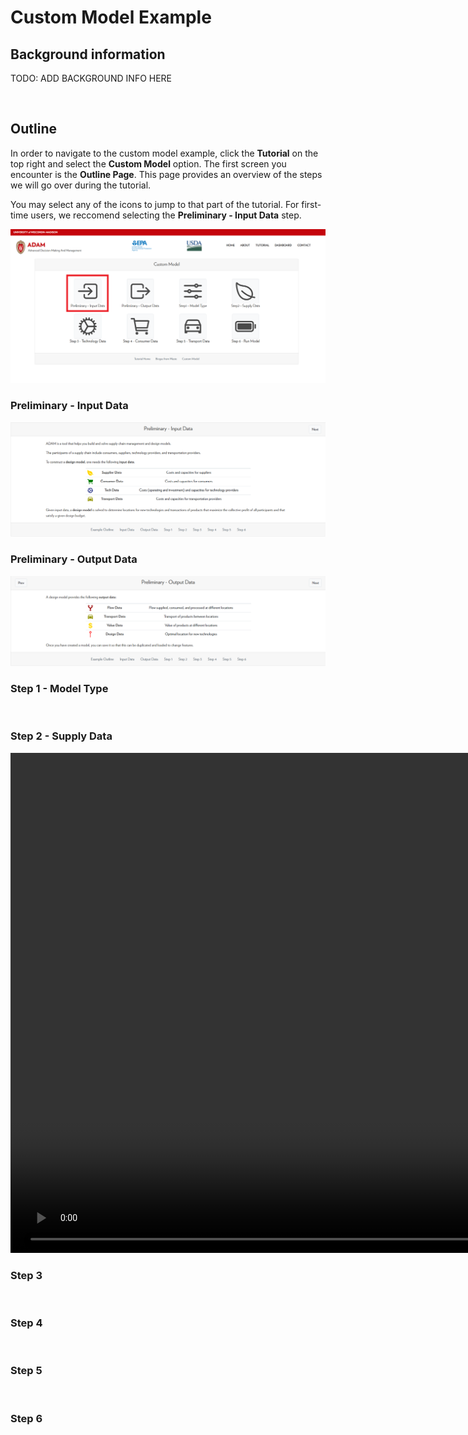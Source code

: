 <h1>Custom Model Example</h1>

<h2>Background information</h2>

<p>TODO: ADD BACKGROUND INFO HERE 
</p>

<br>

<h2>Outline</h2>

<p>In order to navigate to the custom model example, click the <b>Tutorial</b> on the top right and select the <b>Custom Model</b> option. The first screen you encounter is the <b>Outline Page</b>. This page provides an overview of the steps we will go over during the tutorial. 
</p>

<p>You may select any of the icons to jump to that part of the tutorial. For first-time users, we reccomend selecting the <b>Preliminary - Input Data</b> step.
</p>

<img src = "Pictures\custom_model\outline.png">

<br> 

<h3>Preliminary - Input Data</h3> 

<img src="Pictures\custom_model\input_dat.png">

<br>

<h3>Preliminary - Output Data</h3> 

<img src="Pictures\custom_model\output_dat.png">

<br>

<h3>Step 1 - Model Type</h3> 

<br>

<h3>Step 2 - Supply Data</h3> 

<video width="1600" autoplay muted>
  <source src="Pictures\custom_model\supply_drag_points.mp4">
Your browser does not support the video tag.
</video>

<br>

<h3>Step 3</h3> 

<br>

<h3>Step 4</h3> 

<br>

<h3>Step 5</h3> 

<br>

<h3>Step 6</h3> 
